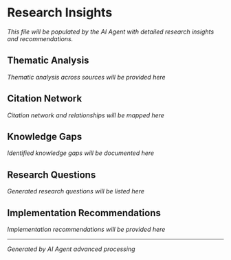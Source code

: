 # Research Insights

*This file will be populated by the AI Agent with detailed research insights and recommendations.*

## Thematic Analysis
*Thematic analysis across sources will be provided here*

## Citation Network
*Citation network and relationships will be mapped here*

## Knowledge Gaps
*Identified knowledge gaps will be documented here*

## Research Questions
*Generated research questions will be listed here*

## Implementation Recommendations
*Implementation recommendations will be provided here*

---
*Generated by AI Agent advanced processing*
